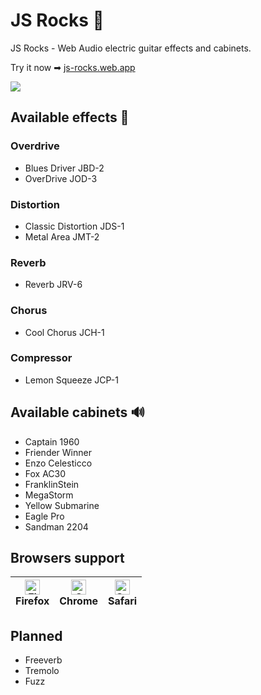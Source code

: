 # JS Rocks 🤘

JS Rocks - Web Audio electric guitar effects and cabinets.

Try it now ➡ [js-rocks.web.app](https://js-rocks.web.app)

![](https://github.com/vitaliy-bobrov/js-rocks/blob/master/src/assets/og-image.jpg)

## Available effects 🎸

### Overdrive

- Blues Driver JBD-2
- OverDrive JOD-3

### Distortion

- Classic Distortion JDS-1
- Metal Area JMT-2

### Reverb

- Reverb JRV-6

### Chorus

- Cool Chorus JCH-1

### Compressor

- Lemon Squeeze JCP-1

## Available cabinets 🔊

- Captain 1960
- Friender Winner
- Enzo Celesticco
- Fox AC30
- FranklinStein
- MegaStorm
- Yellow Submarine
- Eagle Pro
- Sandman 2204

## Browsers support

| [<img src="https://raw.githubusercontent.com/alrra/browser-logos/master/src/firefox/firefox_48x48.png" alt="Firefox" width="24px" height="24px" />](http://godban.github.io/browsers-support-badges/)</br>Firefox | [<img src="https://raw.githubusercontent.com/alrra/browser-logos/master/src/chrome/chrome_48x48.png" alt="Chrome" width="24px" height="24px" />](http://godban.github.io/browsers-support-badges/)</br>Chrome | [<img src="https://raw.githubusercontent.com/alrra/browser-logos/master/src/safari/safari_48x48.png" alt="Safari" width="24px" height="24px" />](http://godban.github.io/browsers-support-badges/)</br>Safari |
| --------- | --------- | --------- |

## Planned
- Freeverb
- Tremolo
- Fuzz

